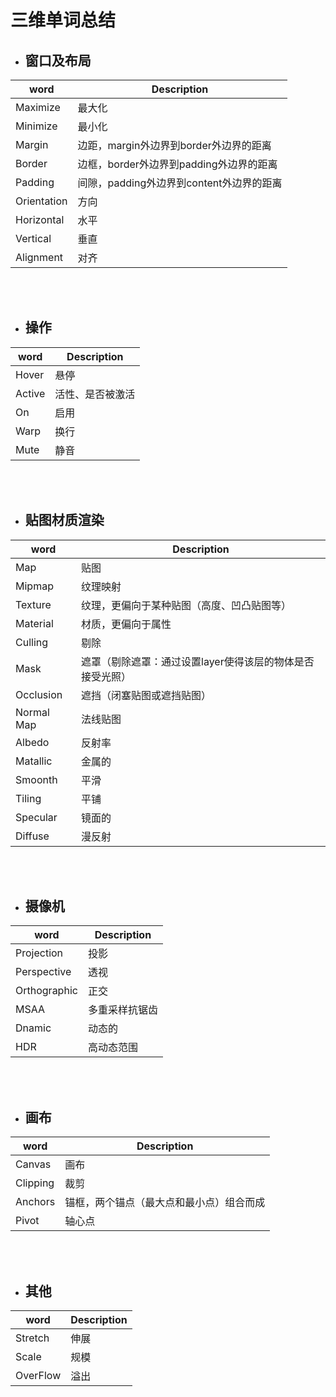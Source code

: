 # 三维单词总结

* ## 窗口及布局
word|Description
-----|-----
Maximize|最大化
Minimize|最小化
Margin|边距，margin外边界到border外边界的距离
Border|边框，border外边界到padding外边界的距离
Padding|间隙，padding外边界到content外边界的距离
Orientation|方向
Horizontal|水平
Vertical|垂直
Alignment|对齐

</br>
</br>


* ## 操作
word|Description
-----|-----
Hover|悬停
Active|活性、是否被激活
On|启用
Warp|换行
Mute|静音

</br>
</br>


* ## 贴图材质渲染
word|Description
-----|-----
Map|贴图
Mipmap|纹理映射
Texture|纹理，更偏向于某种贴图（高度、凹凸贴图等）
Material|材质，更偏向于属性
Culling|剔除
Mask|遮罩（剔除遮罩：通过设置layer使得该层的物体是否接受光照）
Occlusion|遮挡（闭塞贴图或遮挡贴图）
Normal Map|法线贴图
Albedo|反射率
Matallic|金属的
Smoonth|平滑
Tiling|平铺
Specular|镜面的
Diffuse|漫反射

</br>
</br>

* ## 摄像机
word|Description
-----|-----
Projection|投影
Perspective|透视
Orthographic|正交
MSAA|多重采样抗锯齿
Dnamic|动态的
HDR|高动态范围

</br>
</br>

* ## 画布
word|Description
-----|-----
Canvas|画布
Clipping|裁剪
Anchors|锚框，两个锚点（最大点和最小点）组合而成
Pivot|轴心点

</br>
</br>

* ## 其他
word|Description
-----|-----
Stretch|伸展
Scale|规模
OverFlow|溢出